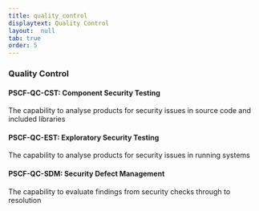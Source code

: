 ```yaml
---
title: quality_control
displaytext: Quality Control
layout:  null
tab: true
order: 5
---
```


### Quality Control

#### PSCF-QC-CST: Component Security Testing	
The capability to analyse products for security issues in source code and included libraries

#### PSCF-QC-EST: Exploratory Security Testing	
The capability to analyse products for security issues in running systems

#### PSCF-QC-SDM: Security Defect Management	
The capability to evaluate findings from security checks through to resolution
